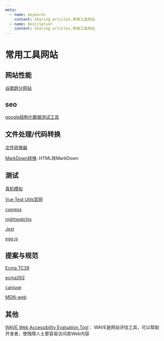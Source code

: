 ```yaml
---
meta:
  - name: keywords
    content: Sharing articles,常用工具网站
  - name: description
    content: Sharing articles,常用工具网站
---
```


# 常用工具网站

## 网站性能

[谷歌跑分网站](https://developers.google.com/speed/pagespeed/insights/)

## seo

[google结构化数据测试工具](https://search.google.com/structured-data/testing-tool)

## 文件处理/代码转换

[文件转换器](https://convertio.co/zh/)

[MarkDown转换](https://sitdown.mdnice.com/Demo.html): HTML转MarkDown

## 测试

[真机模拟](https://appetize.io/demo?device=iphonex&scale=75&orientation=portrait&osVersion=13.7)

[Vue Test Utils官网](https://vue-test-utils.vuejs.org/)

[cypress](https://www.cypress.io/)

[nightwatchjs](https://nightwatchjs.org/)

[Jest](https://jestjs.io/zh-Hans/)

[egg.js](https://eggjs.org/zh-cn/)

## 提案与规范

[Ecma TC39](https://github.com/tc39)

[ecma262](https://github.com/tc39/ecma262)

[caniuse](https://caniuse.com/)

[MDN-web](https://developer.mozilla.org/zh-CN/docs/Web)

## 其他

[WAVE Web Accessibility Evaluation Tool](https://wave.webaim.org)： WAVE是网站评估工具，可以帮助开发者，使残障人士更容易访问其Web内容